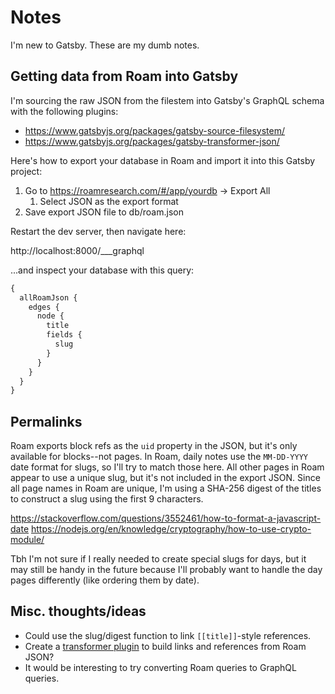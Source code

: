 # Notes

I'm new to Gatsby. These are my dumb notes.

## Getting data from Roam into Gatsby

I'm sourcing the raw JSON from the filestem into Gatsby's GraphQL schema with the following plugins:

- https://www.gatsbyjs.org/packages/gatsby-source-filesystem/
- https://www.gatsbyjs.org/packages/gatsby-transformer-json/

Here's how to export your database in Roam and import it into this Gatsby project:

1. Go to https://roamresearch.com/#/app/yourdb -> Export All
   1. Select JSON as the export format
2. Save export JSON file to db/roam.json

Restart the dev server, then navigate here:

http://localhost:8000/___graphql

...and inspect your database with this query:

```graphql
{
  allRoamJson {
    edges {
      node {
        title
        fields {
          slug
        }
      }
    }
  }
}
```

## Permalinks

Roam exports block refs as the `uid` property in the JSON, but it's only available for blocks--not pages. In Roam, daily notes use the `MM-DD-YYYY` date format for slugs, so I'll try to match those here. All other pages in Roam appear to use a unique slug, but it's not included in the export JSON. Since all page names in Roam are unique, I'm using a SHA-256 digest of the titles to construct a slug using the first 9 characters.

https://stackoverflow.com/questions/3552461/how-to-format-a-javascript-date
https://nodejs.org/en/knowledge/cryptography/how-to-use-crypto-module/

Tbh I'm not sure if I really needed to create special slugs for days, but it may still be handy in the future because I'll probably want to handle the day pages differently (like ordering them by date).

## Misc. thoughts/ideas

- Could use the slug/digest function to link `[[title]]`-style references.
- Create a [transformer plugin](https://www.gatsbyjs.org/tutorial/part-six/) to build links and references from Roam JSON?
- It would be interesting to try converting Roam queries to GraphQL queries.
